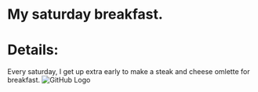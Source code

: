 # My saturday breakfast.

# Details:
Every saturday, I get up extra early to make a steak and cheese omlette for breakfast. 
 ![GitHub Logo](/http://www.cuisineandcocktails.com/wp-content/uploads/2017/01/IMG_3623-1024x768.jpg 
)
